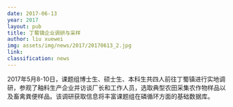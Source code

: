 ```yaml
---
date: 2017-06-13
year: 2017
layout: pub
title: 丁蜀镇企业调研与采样
author: liu xuewei
img: assets/img/news/2017/20170613_2.jpg
link:
classification: news
---
```

 2017年5月8-10日，课题组博士生、硕士生、本科生共四人前往丁蜀镇进行实地调研，参观了釉料生产企业并访谈厂长和工作人员，选取典型农田采集农作物样品以及畜禽粪便样品。该调研获取信息将丰富课题组在磷循环方面的基础数据库。

